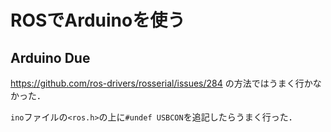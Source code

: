 # ROSでArduinoを使う

## Arduino Due

https://github.com/ros-drivers/rosserial/issues/284
の方法ではうまく行かなかった．

`ino`ファイルの`<ros.h>`の上に`#undef USBCON`を追記したらうまく行った．


